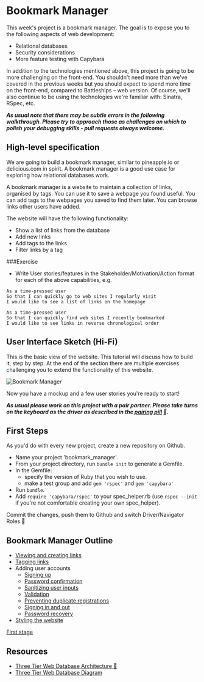 # Bookmark Manager

This week's project is a bookmark manager. The goal is to expose you to the following aspects of web development:

* Relational databases
* Security considerations
* More feature testing with Capybara

In addition to the technologies mentioned above, this project is going to be more challenging on the front-end. You shouldn't need more than we've covered in the previous weeks but you should expect to spend more time on the front-end, compared to Battleships – web version. Of course, we'll also continue to be using the technologies we're familiar with: Sinatra, RSpec, etc.

***As usual note that there may be subtle errors in the following walkthrough.  Please try to approach those as challenges on which to polish your debugging skills - pull requests always welcome.***

## High-level specification

We are going to build a bookmark manager, similar to pineapple.io or delicious.com in spirit. A bookmark manager is a good use case for exploring how relational databases work.

A bookmark manager is a website to maintain a collection of links, organised by tags. You can use it to save a webpage you found useful. You can add tags to the webpages you saved to find them later. You can browse links other users have added.

The website will have the following functionality:

* Show a list of links from the database
* Add new links
* Add tags to the links
* Filter links by a tag

###Exercise

* Write User stories/features in the Stakeholder/Motivation/Action format for each of the above capabilities, e.g.

```
As a time-pressed user
So that I can quickly go to web sites I regularly visit
I would like to see a list of links on the homepage
```
```
As a time-pressed user
So that I can quickly find web sites I recently bookmarked
I would like to see links in reverse chronological order
```

User Interface Sketch (Hi-Fi)
------

This is the basic view of the website. This tutorial will discuss how to build it, step by step. At the end of the section there are multiple exercises challenging you to extend the functionality of this website.

![](https://dchtm6r471mui.cloudfront.net/hackpad.com_jubMxdBrjni_p.52567_1380279073159_Screen%20Shot%202013-09-27%20at%2011.06.12.png "Bookmark Manager")

Now you have a mockup and a few user stories you're ready to start!

***As usual please work on this project with a pair partner. Please take turns on the keyboard as the driver as described in the [pairing pill](pills/pairing.md) :pill:.***

## First Steps

As you'd do with every new project, create a new repository on Github.  

* Name your project 'bookmark_manager'.
* From your project directory, run `bundle init` to generate a Gemfile.
* In the Gemfile:
  - specify the version of Ruby that you wish to use.
  - make a test group and add `gem 'rspec'` and `gem 'capybara'`
* Run `bundle`.
* Add `require 'capybara/rspec'` to your spec_helper.rb (use `rspec --init` if you're not comfortable creating your own spec_helper).

Commit the changes, push them to Github and switch Driver/Navigator Roles&nbsp;:twisted_rightwards_arrows:

## Bookmark Manager Outline

* [Viewing and creating links](bookmark_manager_stage_0.md)
* [Tagging links](bookmark_manager_stage_1.md)
* Adding user accounts
  * [Signing up](bookmark_manager_stage_2.md)
  * [Password confirmation](bookmark_manager_stage_3.md)
  * [Sanitizing user inputs](bookmark_manager_stage_4.md)
  * [Validation](bookmark_manager_stage_5.md)
  * [Preventing duplicate registrations](bookmark_manager_stage_6.md)
  * [Signing in and out](bookmark_manager_stage_7.md)
  * [Password recovery](bookmark_manager_stage_8.md)
* [Styling the website](bookmark_manager_stage_style.md)

[First stage](bookmark_manager_stage_0.md)

## Resources

* [Three Tier Web Database Architecture :pill: ](../pills/three_tier_architecture.md)
* [Three Tier Web Database Diagram](https://docs.google.com/drawings/d/17ES4_vO90p3x3np1K3X5b5C_JVs14VbJZ5N8KraVRUw/edit)
